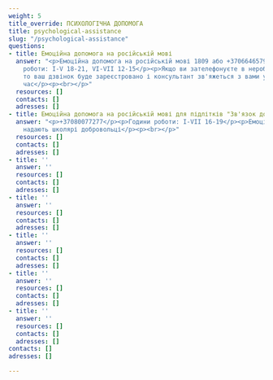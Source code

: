 ```yaml
---
weight: 5
title_override: ПСИХОЛОГІЧНА ДОПОМОГА
title: psychological-assistance
slug: "/psychological-assistance"
questions:
- title: Емоційна допомога на російській мові
  answer: "<p>Емоційна допомога на російській мові 1809 або +37066465792</p><p>Години
    роботи: І-V 18-21, VI-VII 12-15</p><p>Якщо ви зателефонуєте в неробочі години,
    то ваш дзвінок буде зареєстровано і консультант зв'яжеться з вами у найближчий
    час</p><p><br></p>"
  resources: []
  contacts: []
  adresses: []
- title: Емоційна допомога на російській мові для підлітків "Зв'язок довіри"
  answer: "<p>+37080077277</p><p>Години роботи: I-VII 16-19</p><p>Емоційну підтримку
    надають школярі добровольці</p><p><br></p>"
  resources: []
  contacts: []
  adresses: []
- title: ''
  answer: ''
  resources: []
  contacts: []
  adresses: []
- title: ''
  answer: ''
  resources: []
  contacts: []
  adresses: []
- title: ''
  answer: ''
  resources: []
  contacts: []
  adresses: []
- title: ''
  answer: ''
  resources: []
  contacts: []
  adresses: []
- title: ''
  answer: ''
  resources: []
  contacts: []
  adresses: []
contacts: []
adresses: []

---
```

